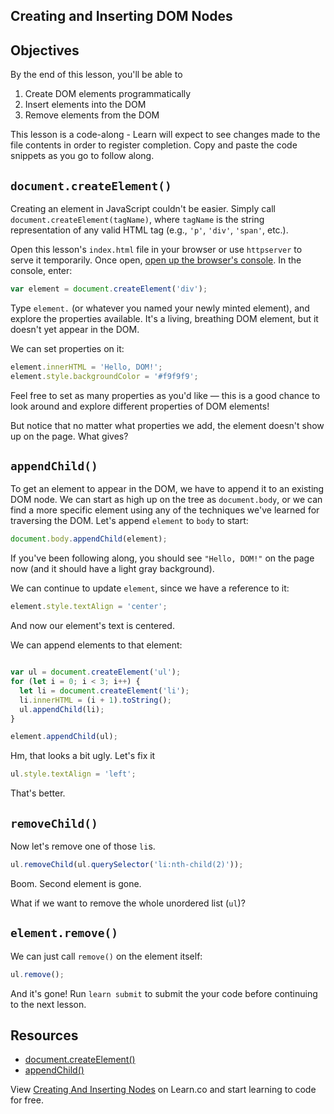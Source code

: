 ## Creating and Inserting DOM Nodes

## Objectives

By the end of this lesson, you'll be able to

1.  Create DOM elements programmatically
2.  Insert elements into the DOM
3.  Remove elements from the DOM

This lesson is a code-along - Learn will expect to see changes made to the file
contents in order to register completion. Copy and paste the code snippets as
you go to follow along.

## `document.createElement()`

Creating an element in JavaScript couldn't be easier. Simply call
`document.createElement(tagName)`, where `tagName` is the string representation
of any valid HTML tag (e.g., `'p'`, `'div'`, `'span'`, etc.).

Open this lesson's `index.html` file in your browser or use `httpserver` to
serve it temporarily. Once open,
[open up the browser's console][openconsole]. In the console, enter:

```javascript
var element = document.createElement('div');
```

Type `element.` (or whatever you named your newly minted element), and explore
the properties available. It's a living, breathing DOM element, but it doesn't
yet appear in the DOM.

We can set properties on it:

```javascript
element.innerHTML = 'Hello, DOM!';
element.style.backgroundColor = '#f9f9f9';
```

Feel free to set as many properties as you'd like — this is a good chance to
look around and explore different properties of DOM elements!

But notice that no matter what properties we add, the element doesn't show up on
the page. What gives?

## `appendChild()`

To get an element to appear in the DOM, we have to append it to an existing DOM
node. We can start as high up on the tree as `document.body`, or we can find a
more specific element using any of the techniques we've learned for traversing
the DOM. Let's append `element` to `body` to start:

```javascript
document.body.appendChild(element);
```

If you've been following along, you should see `"Hello, DOM!"` on the page now
(and it should have a light gray background).

We can continue to update `element`, since we have a reference to it:

```javascript
element.style.textAlign = 'center';
```

And now our element's text is centered.

We can append elements to that element:

```javascript

var ul = document.createElement('ul');
for (let i = 0; i < 3; i++) {
  let li = document.createElement('li');
  li.innerHTML = (i + 1).toString();
  ul.appendChild(li);
}

element.appendChild(ul);
```

Hm, that looks a bit ugly. Let's fix it

```javascript
ul.style.textAlign = 'left';
```

That's better.

## `removeChild()`

Now let's remove one of those `li`s.

```javascript
ul.removeChild(ul.querySelector('li:nth-child(2)'));
```

Boom. Second element is gone.

What if we want to remove the whole unordered list (`ul`)?

## `element.remove()`

We can just call `remove()` on the element itself:

```javascript
ul.remove();
```

And it's gone! Run `learn submit` to submit the your code before continuing to the next lesson.

## Resources

- [document.createElement()](https://developer.mozilla.org/en-US/docs/Web/API/Document/createElement)
- [appendChild()](https://developer.mozilla.org/en-US/docs/Web/API/Node/appendChild)

[openconsole]: https://developers.google.com/web/tools/chrome-devtools/console/

<p class='util--hide'>View <a href='https://learn.co/lessons/creating-and-inserting-dom-nodes'>Creating And Inserting Nodes</a> on Learn.co and start learning to code for free.</p>
